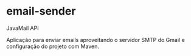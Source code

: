 # email-sender

JavaMail API

Aplicação para enviar emails aproveitando o servidor SMTP do Gmail e configuração do projeto com Maven.
